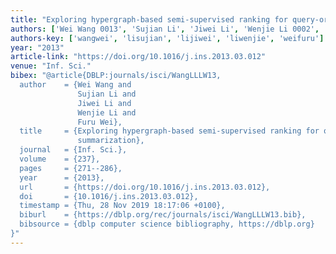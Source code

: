 ```yaml
---
title: "Exploring hypergraph-based semi-supervised ranking for query-oriented summarization"
authors: ['Wei Wang 0013', 'Sujian Li', 'Jiwei Li', 'Wenjie Li 0002', 'Furu Wei']
authors-key: ['wangwei', 'lisujian', 'lijiwei', 'liwenjie', 'weifuru']
year: "2013"
article-link: "https://doi.org/10.1016/j.ins.2013.03.012"
venue: "Inf. Sci."
bibex: "@article{DBLP:journals/isci/WangLLLW13,
  author    = {Wei Wang and
               Sujian Li and
               Jiwei Li and
               Wenjie Li and
               Furu Wei},
  title     = {Exploring hypergraph-based semi-supervised ranking for query-oriented
               summarization},
  journal   = {Inf. Sci.},
  volume    = {237},
  pages     = {271--286},
  year      = {2013},
  url       = {https://doi.org/10.1016/j.ins.2013.03.012},
  doi       = {10.1016/j.ins.2013.03.012},
  timestamp = {Thu, 28 Nov 2019 18:17:06 +0100},
  biburl    = {https://dblp.org/rec/journals/isci/WangLLLW13.bib},
  bibsource = {dblp computer science bibliography, https://dblp.org}
}"
---
```

